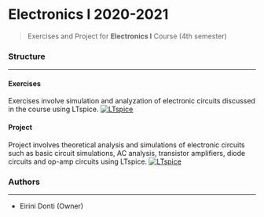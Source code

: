 # Electronics I 2020-2021
> Exercises and Project for **Electronics I** Course (4th semester)

### Structure
---
#### Exercises

Exercises involve simulation and analyzation of electronic circuits discussed in the course using LTspice. [![LTspice](https://img.shields.io/badge/LTspice-Simulation-FF6600?style=flat-square&logo=LTspice&logoColor=white)](https://www.analog.com/en/design-center/design-tools-and-calculators/ltspice-simulator.html)
    
#### Project

Project involves theoretical analysis and simulations of electronic circuits such as basic circuit simulations, AC analysis, transistor amplifiers, diode circuits and op-amp circuits using LTspice. [![LTspice](https://img.shields.io/badge/LTspice-Simulation-FF6600?style=flat-square&logo=LTspice&logoColor=white)](https://www.analog.com/en/design-center/design-tools-and-calculators/ltspice-simulator.html)

### Authors
---

- Eirini Donti (Owner)

<!-- ### License
--- -->

